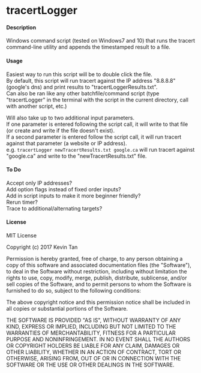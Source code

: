 # tracertLogger
#### Description
Windows command script (tested on Windows7 and 10) that runs the tracert command-line utility and appends the timestamped result to a file.

#### Usage
Easiest way to run this script will be to double click the file.<br>
By default, this script will run tracert against the IP address "8.8.8.8" (google's dns) and print results to "tracertLoggerResults.txt".<br>
Can also be ran like any other batchfile/command script (type "tracertLogger" in the terminal with the script in the current directory, call with another script, etc.)

Will also take up to two additional input parameters.<br>
If one parameter is entered following the script call, it will write to that file (or create and write if the file doesn't exist).<br>
If a second parameter is entered follow the script call, it will run tracert against that parameter (a website or IP address).<br>
e.g. `tracertLogger newTracertResults.txt google.ca` will run tracert against "google.ca" and write to the "newTracertResults.txt" file.

#### To Do
Accept only IP addresses?<br>
Add option flags instead of fixed order inputs?<br>
Add in script inputs to make it more beginner friendly?<br>
Rerun timer?<br>
Trace to additional/alternating targets?<br>

#### License
MIT License

Copyright (c) 2017 Kevin Tan

Permission is hereby granted, free of charge, to any person obtaining a copy
of this software and associated documentation files (the "Software"), to deal
in the Software without restriction, including without limitation the rights
to use, copy, modify, merge, publish, distribute, sublicense, and/or sell
copies of the Software, and to permit persons to whom the Software is
furnished to do so, subject to the following conditions:

The above copyright notice and this permission notice shall be included in all
copies or substantial portions of the Software.

THE SOFTWARE IS PROVIDED "AS IS", WITHOUT WARRANTY OF ANY KIND, EXPRESS OR
IMPLIED, INCLUDING BUT NOT LIMITED TO THE WARRANTIES OF MERCHANTABILITY,
FITNESS FOR A PARTICULAR PURPOSE AND NONINFRINGEMENT. IN NO EVENT SHALL THE
AUTHORS OR COPYRIGHT HOLDERS BE LIABLE FOR ANY CLAIM, DAMAGES OR OTHER
LIABILITY, WHETHER IN AN ACTION OF CONTRACT, TORT OR OTHERWISE, ARISING FROM,
OUT OF OR IN CONNECTION WITH THE SOFTWARE OR THE USE OR OTHER DEALINGS IN THE
SOFTWARE.